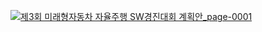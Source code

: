 [![제3회 미래형자동차 자율주행 SW경진대회 계획안_page-0001](https://github.com/SKKUAutoLab/FutureCar_AutoDriving_SW_Competition/assets/68187536/92c93a95-b879-4a11-8226-240a8aaa61b1)](https://github.com/SKKUAutoLab/FutureCar_AutoDriving_SW_Competition/blob/main/%EA%B5%90%EC%9C%A1%EC%9E%90%EB%A3%8C/%EC%A0%9C3%ED%9A%8C%20%EB%AF%B8%EB%9E%98%ED%98%95%EC%9E%90%EB%8F%99%EC%B0%A8%20%EC%9E%90%EC%9C%A8%EC%A3%BC%ED%96%89%20SW%EA%B2%BD%EC%A7%84%EB%8C%80%ED%9A%8C%20%EA%B3%84%ED%9A%8D%EC%95%88.pdf)

